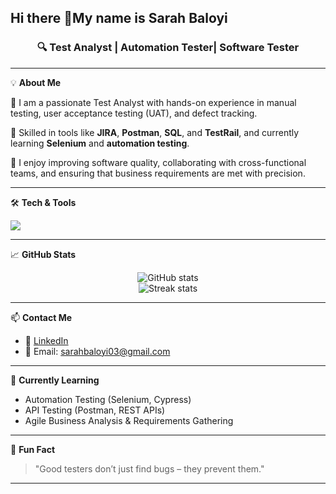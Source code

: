 ## Hi there 👋My name is Sarah Baloyi
<h3 align="center">🔍 Test Analyst | Automation Tester| Software Tester</h3>

---

💡 **About Me**

🎯 I am a passionate Test Analyst with hands-on experience in manual testing, user acceptance testing (UAT), and defect tracking.

🔧 Skilled in tools like **JIRA**, **Postman**, **SQL**, and **TestRail**, and currently learning **Selenium** and **automation testing**.

💬 I enjoy improving software quality, collaborating with cross-functional teams, and ensuring that business requirements are met with precision.

---

🛠️ **Tech & Tools**

<p align="left">
  <img src="https://skillicons.dev/icons?i=git,jira,postman,html,css,selenium,py,github,mysql,vscode" />
</p>

---

📈 **GitHub Stats**

<p align="center">
  <img src="https://github-readme-stats.vercel.app/api?username=SarahBaloyi&show_icons=true&theme=tokyonight" alt="GitHub stats" />
  <br>
  <img src="https://github-readme-streak-stats.herokuapp.com/?user=SarahBaloyi&theme=tokyonight" alt="Streak stats" />
</p>

---

📫 **Contact Me**

- 💼 [LinkedIn]((https://www.linkedin.com/in/sarah-baloyi-99607735/))  
- 📧 Email: sarahbaloyi03@gmail.com  

---

🌱 **Currently Learning**

- Automation Testing (Selenium, Cypress)
- API Testing (Postman, REST APIs)
- Agile Business Analysis & Requirements Gathering

---

💬 **Fun Fact**

> "Good testers don’t just find bugs – they prevent them."

---


